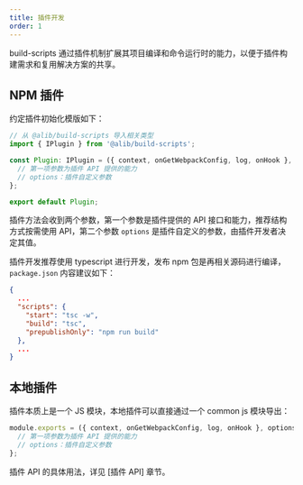 ```yaml
---
title: 插件开发
order: 1
---
```


build-scripts 通过插件机制扩展其项目编译和命令运行时的能力，以便于插件构建需求和复用解决方案的共享。

## NPM 插件

约定插件初始化模版如下：

```js
// 从 @alib/build-scripts 导入相关类型
import { IPlugin } from '@alib/build-scripts';

const Plugin: IPlugin = ({ context, onGetWebpackConfig, log, onHook }, options) => {
  // 第一项参数为插件 API 提供的能力
  // options：插件自定义参数
};

export default Plugin;
```

插件方法会收到两个参数，第一个参数是插件提供的 API 接口和能力，推荐结构方式按需使用 API，第二个参数 `options` 是插件自定义的参数，由插件开发者决定其值。

插件开发推荐使用 typescript 进行开发，发布 npm 包是再相关源码进行编译，`package.json` 内容建议如下：

```json
{
  ...
  "scripts": {
    "start": "tsc -w",
    "build": "tsc",
    "prepublishOnly": "npm run build"
  },
  ...
}
```

## 本地插件

插件本质上是一个 JS 模块，本地插件可以直接通过一个 common js 模块导出：

```js
module.exports = ({ context, onGetWebpackConfig, log, onHook }, options) => {
  // 第一项参数为插件 API 提供的能力
  // options：插件自定义参数
};
```

插件 API 的具体用法，详见 [插件 API] 章节。
